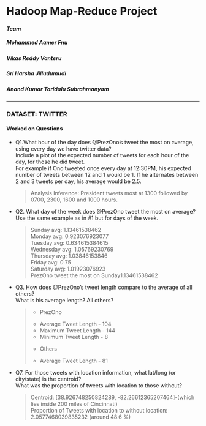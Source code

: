 
Hadoop Map-Reduce Project 
============================

#### *Team*
##### Mohammed Aamer Fnu
##### Vikas Reddy Vanteru
##### Sri Harsha Jilludumudi
##### Anand Kumar Taridalu Subrahmanyam
----
### DATASET: TWITTER

#### Worked on Questions
-  Q1.What hour of the day does @PrezOno’s tweet the most on average, using every day we have twitter data?   
   Include a plot of the expected number of tweets for each hour of the day, for those he did tweet.  
   For example if Ono tweeted once every day at 12:30PM, his expected number of tweets between 12 and 1 would be 1.
   If he alternates between 2 and 3 tweets per day, his average would be 2.5.  
   > Analysis Inference: President tweets most at 1300 followed by 0700, 2300, 1600 and 1000 hours.  
   
- Q2. What day of the week does @PrezOno tweet the most on average?   
   Use the same example as in #1 but for days of the week.  
   > Sunday avg: 1.13461538462  
   > Monday avg: 0.923076923077  
   > Tuesday avg: 0.634615384615  
   > Wednesday avg: 1.05769230769  
   > Thursday avg: 1.03846153846  
   > Friday avg: 0.75  
   > Saturday avg: 1.01923076923  
   > PrezOno tweet the most on Sunday1.13461538462  
   
- Q3. How does @PrezOno’s tweet length compare to the average of all others?  
   What is his average length?  All others?  
   > * PrezOno 
   >  - Average Tweet Length - 104
   >  - Maximum Tweet Length - 144
   >  - Minimum Tweet Length - 8   
   > * Others
   >  - Average Tweet Length - 81

   
- Q7. For those tweets with location information, what lat/long (or city/state) is the centroid?  
   What was the proportion of tweets with location to those without?  
   > Centroid: [38.926748250824289, -82.26612365207464]-(which lies inside 200 miles of Cincinnati)   
   > Proportion of Tweets with location to without location: 2.0577468039835232 (around 48.6 %)
   
